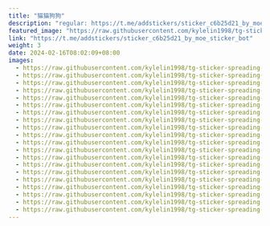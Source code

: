 ```yaml
---
title: "猫猫狗狗"
description: "regular: https://t.me/addstickers/sticker_c6b25d21_by_moe_sticker_bot"
featured_image: "https://raw.githubusercontent.com/kylelin1998/tg-sticker-spreading-worldwide-images/main/img/5bda3dd3-45f5-4686-a813-55854e7934e9.jpg"
link: "https://t.me/addstickers/sticker_c6b25d21_by_moe_sticker_bot"
weight: 3
date: 2024-02-16T08:02:09+08:00
images:
  - https://raw.githubusercontent.com/kylelin1998/tg-sticker-spreading-worldwide-images/main/img/5bda3dd3-45f5-4686-a813-55854e7934e9.jpg
  - https://raw.githubusercontent.com/kylelin1998/tg-sticker-spreading-worldwide-images/main/img/3239d906-79ba-4b9d-8f5c-d5a8dc68afe9.jpg
  - https://raw.githubusercontent.com/kylelin1998/tg-sticker-spreading-worldwide-images/main/img/043693de-84d3-4fa9-be9d-a349162bd405.jpg
  - https://raw.githubusercontent.com/kylelin1998/tg-sticker-spreading-worldwide-images/main/img/7f65d643-6feb-45a1-acba-5aaff0b48269.jpg
  - https://raw.githubusercontent.com/kylelin1998/tg-sticker-spreading-worldwide-images/main/img/1956c3a1-60f7-40bb-b64e-4010e81f38d7.jpg
  - https://raw.githubusercontent.com/kylelin1998/tg-sticker-spreading-worldwide-images/main/img/285b6eac-7aa6-45e3-9caa-b2247c713c3f.jpg
  - https://raw.githubusercontent.com/kylelin1998/tg-sticker-spreading-worldwide-images/main/img/0ca340ed-9b36-4610-8136-04fb1bab409c.jpg
  - https://raw.githubusercontent.com/kylelin1998/tg-sticker-spreading-worldwide-images/main/img/4f7a2122-a114-4763-a870-a66fa6deda6f.jpg
  - https://raw.githubusercontent.com/kylelin1998/tg-sticker-spreading-worldwide-images/main/img/428f8506-28bc-4cf2-a96c-a294026f0f84.jpg
  - https://raw.githubusercontent.com/kylelin1998/tg-sticker-spreading-worldwide-images/main/img/ea69e3a8-cfd7-4d24-95e9-4796e5df5b63.jpg
  - https://raw.githubusercontent.com/kylelin1998/tg-sticker-spreading-worldwide-images/main/img/be8bfe46-c77f-42e8-9b7c-9fbb7d6257e2.jpg
  - https://raw.githubusercontent.com/kylelin1998/tg-sticker-spreading-worldwide-images/main/img/ae634724-d34f-45cc-bb61-a83f2a41450f.jpg
  - https://raw.githubusercontent.com/kylelin1998/tg-sticker-spreading-worldwide-images/main/img/11e70e4c-3366-44b5-91d7-ca428698ae0b.jpg
  - https://raw.githubusercontent.com/kylelin1998/tg-sticker-spreading-worldwide-images/main/img/7d136493-6cac-499f-a71a-93aacb1e3852.jpg
  - https://raw.githubusercontent.com/kylelin1998/tg-sticker-spreading-worldwide-images/main/img/808653a2-4c62-4e7a-9468-7616ec9dafa2.jpg
  - https://raw.githubusercontent.com/kylelin1998/tg-sticker-spreading-worldwide-images/main/img/4ac6cabc-fa12-4bbe-90b8-c6b22af4d9a7.jpg
  - https://raw.githubusercontent.com/kylelin1998/tg-sticker-spreading-worldwide-images/main/img/02652b79-c41f-4d20-8bec-3c25a199a1a2.jpg
  - https://raw.githubusercontent.com/kylelin1998/tg-sticker-spreading-worldwide-images/main/img/3271710e-8273-407c-836a-fb750b71d694.jpg
  - https://raw.githubusercontent.com/kylelin1998/tg-sticker-spreading-worldwide-images/main/img/a387fc6f-9005-47c9-8f56-5b001eb2d975.jpg
  - https://raw.githubusercontent.com/kylelin1998/tg-sticker-spreading-worldwide-images/main/img/363f3150-b8a7-4963-9190-107fa4724e72.jpg
---
```

